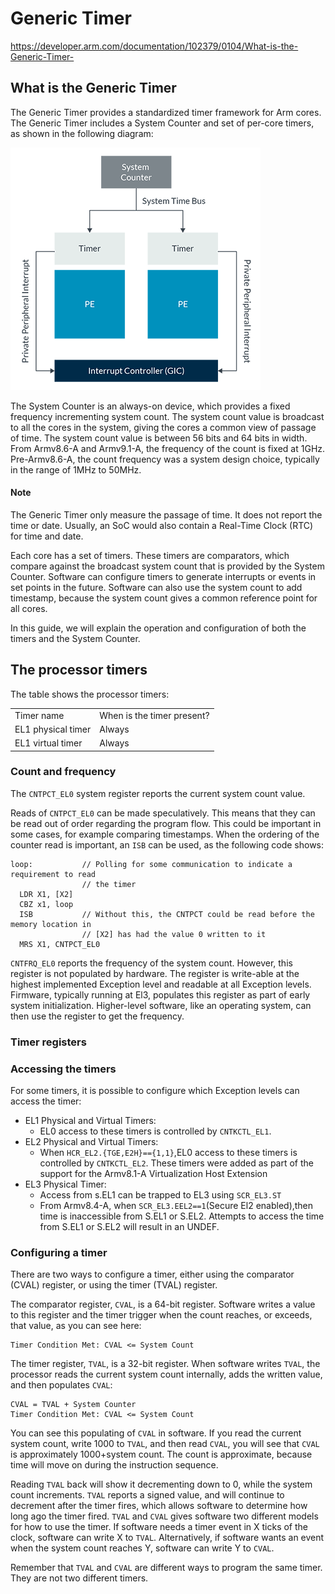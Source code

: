 # Generic Timer

https://developer.arm.com/documentation/102379/0104/What-is-the-Generic-Timer-

## What is the Generic Timer

The Generic Timer provides a standardized timer framework for Arm cores. The Generic Timer includes a System Counter and set of per-core timers, as shown in the following diagram:

![](images/images_01_System-counter-block-diagram.png)

The System Counter is an always-on device, which provides a fixed frequency incrementing system count. The system count value is broadcast to all the cores in the system, giving the cores a common view of passage of time. The system count value is between 56 bits and 64 bits in width. From Armv8.6-A and Armv9.1-A, the frequency of the count is fixed at 1GHz. Pre-Armv8.6-A, the count frequency was a system design choice, typically in the range of 1MHz to 50MHz.

#### Note

The Generic Timer only measure the passage of time. It does not report the time or date. Usually, an SoC would also contain a Real-Time Clock (RTC) for time and date.

Each core has a set of timers. These timers are comparators, which compare against the broadcast system count that is provided by the System Counter. Software can configure timers to generate interrupts or events in set points in the future. Software can also use the system count to add timestamp, because the system count gives a common reference point for all cores.

In this guide, we will explain the operation and configuration of both the timers and the System Counter.

## The processor timers

The table shows the processor timers:

|||
|-|-|
|Timer name|When is the timer present?|
|EL1 physical timer|Always|
|EL1 virtual timer|Always|

### Count and frequency

The `CNTPCT_EL0` system register reports the current system count value.

Reads of `CNTPCT_EL0` can be made speculatively. This means that they can be read out of order regarding the program flow. This could be important in some cases, for example comparing timestamps. When the ordering of the counter read is important, an `ISB` can be used, as the following code shows:

```
loop:           // Polling for some communication to indicate a requirement to read
                // the timer
  LDR X1, [X2]
  CBZ x1, loop
  ISB           // Without this, the CNTPCT could be read before the memory location in
                // [X2] has had the value 0 written to it
  MRS X1, CNTPCT_EL0
```

`CNTFRQ_EL0` reports the frequency of the system count. However, this register is not populated by hardware. The register is write-able at the highest implemented Exception level and readable at all Exception levels. Firmware, typically running at El3, populates this register as part of early system initialization. Higher-level software, like an operating system, can then use the register to get the frequency.

### Timer registers

### Accessing the timers

For some timers, it is possible to configure which Exception levels can access the timer:

- EL1 Physical and Virtual Timers:
  - EL0 access to these timers is controlled by `CNTKCTL_EL1`.
- EL2 Physical and Virtual Timers:
  - When `HCR_EL2.{TGE,E2H}=={1,1}`,EL0 access to these timers is controlled by `CNTKCTL_EL2`. These timers were added as part of the support for the Armv8.1-A Virtualization Host Extension
- EL3 Physical Timer:
  - Access from s.EL1 can be trapped to EL3 using `SCR_EL3.ST`
  - From Armv8.4-A, when `SCR_EL3.EEL2==1`(Secure El2 enabled),then time is inaccessible from S.EL1 or S.EL2. Attempts to access the time from S.EL1 or S.EL2 will result in an UNDEF.

### Configuring a timer

There are two ways to configure a timer, either using the comparator (CVAL) register, or using the timer (TVAL) register.

The comparator register, `CVAL`, is a 64-bit register. Software writes a value to this register and the timer trigger when the count reaches, or exceeds, that value, as you can see here:

```
Timer Condition Met: CVAL <= System Count
```

The timer register, `TVAL`, is a 32-bit register. When software writes `TVAL`, the processor reads the current system count internally, adds the written value, and then populates `CVAL`:

```
CVAL = TVAL + System Counter 
Timer Condition Met: CVAL <= System Count
```

You can see this populating of `CVAL` in software. If you read the current system count, write 1000 to `TVAL`, and then read `CVAL`, you will see that `CVAL` is approximately 1000+system count. The count is approximate, because time will move on during the instruction sequence.

Reading `TVAL` back will show it decrementing down to 0, while the system count increments. `TVAL` reports a signed value, and will continue to decrement after the timer fires, which allows software to determine how long ago the timer fired. `TVAL` and `CVAL` gives software two different models for how to use the timer. If software needs a timer event in X ticks of the clock, software can write X to `TVAL`. Alternatively, if software wants an event when the system count reaches Y, software can write Y to `CVAL`.

Remember that `TVAL` and `CVAL` are different ways to program the same timer. They are not two different timers.